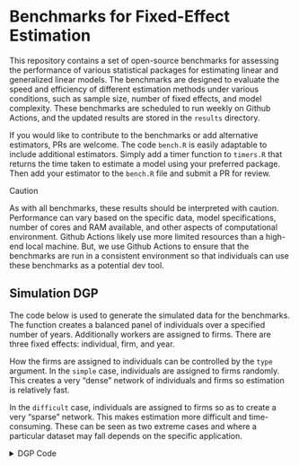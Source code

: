 # Benchmarks for Fixed-Effect Estimation

This repository contains a set of open-source benchmarks for assessing
the performance of various statistical packages for estimating linear
and generalized linear models. The benchmarks are designed to evaluate
the speed and efficiency of different estimation methods under various
conditions, such as sample size, number of fixed effects, and model
complexity. These benchmarks are scheduled to run weekly on Github
Actions, and the updated results are stored in the `results` directory.

If you would like to contribute to the benchmarks or add alternative
estimators, PRs are welcome. The code `bench.R` is easily adaptable to
include additional estimators. Simply add a timer function to `timers.R`
that returns the time taken to estimate a model using your preferred
package. Then add your estimator to the `bench.R` file and submit a PR
for review.

> [!CAUTION]
>
> As with all benchmarks, these results should be interpreted with
> caution. Performance can vary based on the specific data, model
> specifications, number of cores and RAM available, and other aspects
> of computational environment. Github Actions likely use more limited
> resources than a high-end local machine. But, we use Github Actions to
> ensure that the benchmarks are run in a consistent environment so that
> individuals can use these benchmarks as a potential dev tool.

## Simulation DGP

The code below is used to generate the simulated data for the
benchmarks. The function creates a balanced panel of individuals over a
specified number of years. Additionally workers are assigned to firms.
There are three fixed effects: individual, firm, and year.

How the firms are assigned to individuals can be controlled by the
`type` argument. In the `simple` case, individuals are assigned to firms
randomly. This creates a very “dense” network of individuals and firms
so estimation is relatively fast.

In the `difficult` case, individuals are assigned to firms so as to
create a very “sparse” network. This makes estimation more difficult and
time-consuming. These can be seen as two extreme cases and where a
particular dataset may fall depends on the specific application.


<details closed>
  <summary>DGP Code</summary>
``` r
base_dgp <- function(
  n = 1000,
  nb_year = 10,
  nb_indiv_per_firm = 23,
  type = c("simple", "difficult")
) {
  nb_indiv = round(n / nb_year)
  nb_firm = round(nb_indiv / nb_indiv_per_firm)
  indiv_id = rep(1:nb_indiv, each = nb_year)
  year = rep(1:nb_year, times = nb_indiv)

  if (type == "simple") {
    firm_id = sample(1:nb_firm, n, TRUE)
  } else if (type == "difficult") {
    firm_id = rep(1:nb_firm, length.out = n)
  } else {
    stop("Unknown type of dgp")
  }

  x1 = rnorm(n)
  x2 = x1**2

  firm_fe = rnorm(nb_firm)[firm_id]
  unit_fe = rnorm(nb_indiv)[indiv_id]
  year_fe = rnorm(nb_year)[year]
  mu = 1 * x1 + 0.05 * x2 + firm_fe + unit_fe + year_fe

  df = data.frame(
    indiv_id = indiv_id,
    firm_id = firm_id,
    year = year,
    x1 = x1,
    x2 = x2,
    y = mu,
    negbin_y = MASS::rnegbin(exp(mu), theta = 0.5),
    binary_y = as.numeric(mu > 0),
    ln_y = log(abs(mu) + 1)
  )
  return(df)
}
```
</details>


### OLS Results

![OLS Benchmark Results](results/plot_ols.svg)

### Poisson Results

![Poisson Benchmark Results](results/plot_poisson.svg)

### Logistic Results

![Logistic Benchmark Results](results/plot_logit.svg)

### Real Data

<!-- Real Data -->
| Dataset | Num. obs. | Estimator | Mean Estimation Time |
|----|----|----|----|
| tradepolicy (OLS) | 28566 | pyfixest.feols | 0.262 |
| tradepolicy (OLS) | 28566 | FixedEffectModels.reg | 0.058 |
| tradepolicy (OLS) | 28566 | fixest::feols | 0.037 |
| tradepolicy (Poisson) | 28566 | pyfixest.fepois | 1.894 |
| tradepolicy (Poisson) | 28566 | GLFixedEffectModels Poisson | 4.689 |
| tradepolicy (Poisson) | 28566 | fixest::fepois | 0.243 |
| nycflights13 | 336776 | pyfixest.feols | 0.29 |
| nycflights13 | 336776 | FixedEffectModels.reg | 0.183 |
| nycflights13 | 336776 | fixest::feols | 0.095 |
| Medicare Provider | 9714896 | FixedEffectModels.reg | 13.208 |
| Medicare Provider | 9714896 | fixest::feols | 59.428 |
| nyc taxi | 46099576 | pyfixest.feols | 57.76 |
| nyc taxi | 46099576 | FixedEffectModels.reg | 24.5 |
| nyc taxi | 46099576 | fixest::feols | 43.61 |
<!-- Real Data -->
